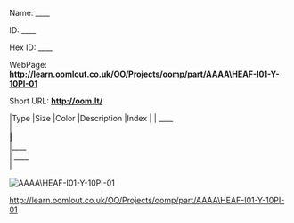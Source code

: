 

 
Name: ____

ID: ____

Hex ID: ____

WebPage: __http://learn.oomlout.co.uk/OO/Projects/oomp/part/AAAA\HEAF-I01-Y-10PI-01__

Short URL: __http://oom.lt/__


|Type   |Size   |Color   |Description   |Index   |
| ____ <br>  | ____<br>   |____<br>    |____<br>    | ____<br>  |


![AAAA\HEAF-I01-Y-10PI-01](http://oomlout.com/oomp-gen/parts/AAAA\HEAF-I01-Y-10PI-01/AAAA\HEAF-I01-Y-10PI-01_420.jpg)


 http://learn.oomlout.co.uk/OO/Projects/oomp/part/AAAA\HEAF-I01-Y-10PI-01

